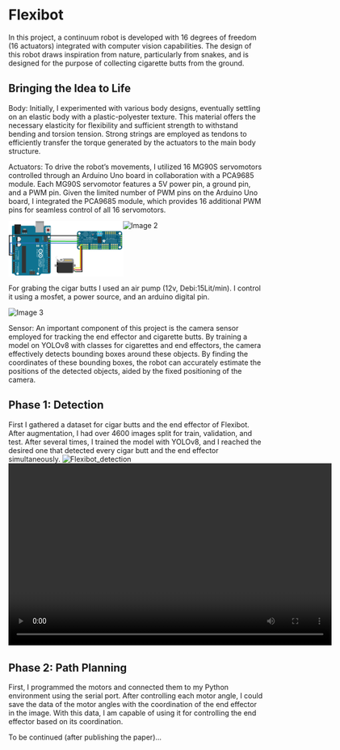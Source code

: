 # Flexibot
In this project, a continuum robot is developed with 16 degrees of freedom (16 actuators) integrated with computer vision capabilities. The design of this robot draws inspiration from nature, particularly from snakes, and is designed for the purpose of collecting cigarette butts from the ground.

## Bringing the Idea to Life
Body:
Initially, I experimented with various body designs, eventually settling on an elastic body with a plastic-polyester texture. This material offers the necessary elasticity for flexibility and sufficient strength to withstand bending and torsion tension. Strong strings are employed as tendons to efficiently transfer the torque generated by the actuators to the main body structure.

Actuators:
To drive the robot’s movements, I utilized 16 MG90S servomotors controlled through an Arduino Uno board in collaboration with a PCA9685 module. Each MG90S servomotor features a 5V power pin, a ground pin, and a PWM pin. Given the limited number of PWM pins on the Arduino Uno board, I integrated the PCA9685 module, which provides 16 additional PWM pins for seamless control of all 16 servomotors.

<div style="display: flex;">
    <img src="Data\Img1.png" alt="Image 1" style="width: 45%;">
    <img src="Data\Img2.jpg" alt="Image 2" style="width: 30%;">
</div>

For grabing the cigar butts I used an air pump (12v, Debi:15Lit/min). I control it using a mosfet, a power source, and an arduino digital pin.
<div style="display: flex;">
    <img src="Data\Img3.jpg" alt="Image 3" style="width: 30%;">
</div>

Sensor:
An important component of this project is the camera sensor employed for tracking the end effector and cigarette butts. By training a model on YOLOv8 with classes for cigarettes and end effectors, the camera effectively detects bounding boxes around these objects. By finding the coordinates of these bounding boxes, the robot can accurately estimate the positions of the detected objects, aided by the fixed positioning of the camera.

## Phase 1: Detection
First I gathered a dataset for cigar butts and the end effector of Flexibot. After augmentation, I had over 4600 images split for train, validation, and test. After several times, I trained the model with YOLOv8, and I reached the desired one that detected every cigar butt and the end effector simultaneously.
![Flexibot_detection](Data/Detection1.gif)
<video width="640" height="360" controls>
  <source src="Data/Detection1.gif" type="video/gif">
</video>

## Phase 2: Path Planning
First, I programmed the motors and connected them to my Python environment using the serial port. After controlling each motor angle, I could save the data of the motor angles with the coordination of the end effector in the image. With this data, I am capable of using it for controlling the end effector based on its coordination.

To be continued (after publishing the paper)...
